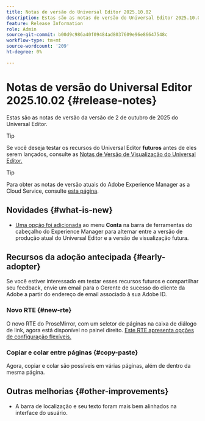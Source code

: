 ```yaml
---
title: Notas de versão do Universal Editor 2025.10.02
description: Estas são as notas de versão do Universal Editor 2025.10.02.
feature: Release Information
role: Admin
source-git-commit: b00d9c986a40f09484ad8037609e96e86647548c
workflow-type: tm+mt
source-wordcount: '209'
ht-degree: 0%

---
```



# Notas de versão do Universal Editor 2025.10.02 {#release-notes}

Estas são as notas de versão da versão de 2 de outubro de 2025 do Universal Editor.

>[!TIP]
>
>Se você deseja testar os recursos do Universal Editor **futuros** antes de eles serem lançados, consulte as [Notas de Versão de Visualização do Universal Editor.](/help/release-notes/universal-editor/preview.md)

>[!TIP]
>
>Para obter as notas de versão atuais do Adobe Experience Manager as a Cloud Service, consulte [esta página](/help/release-notes/release-notes-cloud/release-notes-current.md).

## Novidades {#what-is-new}

* [Uma opção foi adicionada](/help/sites-cloud/authoring/universal-editor/navigation.md#user-properties) ao menu **Conta** na barra de ferramentas do cabeçalho do Experience Manager para alternar entre a versão de produção atual do Universal Editor e a versão de visualização futura.

## Recursos da adoção antecipada {#early-adopter}

Se você estiver interessado em testar esses recursos futuros e compartilhar seu feedback, envie um email para o Gerente de sucesso do cliente da Adobe a partir do endereço de email associado à sua Adobe ID.

### Novo RTE {#new-rte}

O novo RTE do ProseMirror, com um seletor de páginas na caixa de diálogo de link, agora está disponível no painel direito. [Este RTE apresenta opções de configuração flexíveis.](/help/implementing/universal-editor/configure-rte.md)

### Copiar e colar entre páginas {#copy-paste}

Agora, copiar e colar são possíveis em várias páginas, além de dentro da mesma página.

## Outras melhorias {#other-improvements}

* A barra de localização e seu texto foram mais bem alinhados na interface do usuário.
